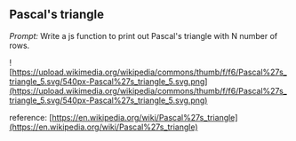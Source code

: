## Pascal's triangle

*Prompt:* Write a js function to print out Pascal's triangle with N number of rows.

![https://upload.wikimedia.org/wikipedia/commons/thumb/f/f6/Pascal%27s_triangle_5.svg/540px-Pascal%27s_triangle_5.svg.png](https://upload.wikimedia.org/wikipedia/commons/thumb/f/f6/Pascal%27s_triangle_5.svg/540px-Pascal%27s_triangle_5.svg.png)

reference:
[https://en.wikipedia.org/wiki/Pascal%27s_triangle](https://en.wikipedia.org/wiki/Pascal%27s_triangle)
